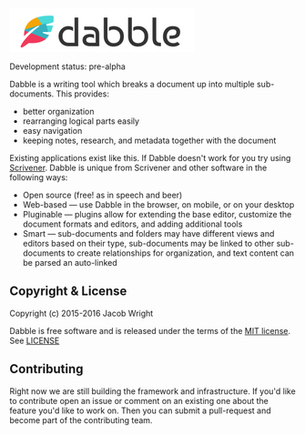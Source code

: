 <img alt="Dabble Logo" width="324" src="images/logo.png">

Development status: pre-alpha

Dabble is a writing tool which breaks a document up into multiple sub-documents. This provides:

 * better organization
 * rearranging logical parts easily
 * easy navigation
 * keeping notes, research, and metadata together with the document

Existing applications exist like this. If Dabble doesn't work for you try using
[Scrivener](https://www.literatureandlatte.com/scrivener.php). Dabble is unique from Scrivener and other software in the
following ways:

 * Open source (free! as in speech and beer)
 * Web-based — use Dabble in the browser, on mobile, or on your desktop
 * Pluginable — plugins allow for extending the base editor, customize the document formats and editors, and adding
 additional tools
 * Smart — sub-documents and folders may have different views and editors based on their type, sub-documents may be
 linked to other sub-documents to create relationships for organization, and text content can be parsed an auto-linked


## Copyright & License

Copyright (c) 2015-2016 Jacob Wright

Dabble is free software and is released under the terms of the
[MIT license](https://opensource.org/licenses/MIT). See [LICENSE](LICENSE)


## Contributing

Right now we are still building the framework and infrastructure. If you'd like to contribute open an issue or comment
on an existing one about the feature you'd like to work on. Then you can submit a pull-request and become part of the
contributing team.
